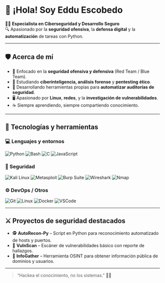 # 👋 ¡Hola! Soy Eddu Escobedo  

🧑‍💻 **Especialista en Ciberseguridad y Desarrollo Seguro**  
🔍 Apasionado por la **seguridad ofensiva**, la **defensa digital** y la **automatización** de tareas con Python.   

---

## 🛡️ Acerca de mí

- 🔐 Enfocado en la **seguridad ofensiva y defensiva** (Red Team / Blue Team).  
- 🧠 Estudiando **ciberinteligencia, análisis forense** y **pentesting ético**.  
- 🧩 Desarrollando herramientas propias para **automatizar auditorías de seguridad**.  
- 🖥️ Apasionado por **Linux**, **redes**, y la **investigación de vulnerabilidades**.  
- ☕ Siempre aprendiendo, siempre compartiendo conocimiento.

---

## 🧰 Tecnologías y herramientas

### 💻 Lenguajes y entornos
![Python](https://img.shields.io/badge/Python-3776AB?style=for-the-badge&logo=python&logoColor=white)
![Bash](https://img.shields.io/badge/Bash-121011?style=for-the-badge&logo=gnu-bash&logoColor=white)
![C](https://img.shields.io/badge/C-00599C?style=for-the-badge&logo=c&logoColor=white)
![JavaScript](https://img.shields.io/badge/JavaScript-F7DF1E?style=for-the-badge&logo=javascript&logoColor=black)

### 🧩 Seguridad
![Kali Linux](https://img.shields.io/badge/Kali_Linux-557C94?style=for-the-badge&logo=kalilinux&logoColor=white)
![Metasploit](https://img.shields.io/badge/Metasploit-3A0CA3?style=for-the-badge&logo=metasploit&logoColor=white)
![Burp Suite](https://img.shields.io/badge/Burp_Suite-FF6633?style=for-the-badge&logo=burpsuite&logoColor=white)
![Wireshark](https://img.shields.io/badge/Wireshark-1679A7?style=for-the-badge&logo=wireshark&logoColor=white)
![Nmap](https://img.shields.io/badge/Nmap-2148C0?style=for-the-badge&logo=nmap&logoColor=white)

### ⚙️ DevOps / Otros
![Git](https://img.shields.io/badge/Git-F05033?style=for-the-badge&logo=git&logoColor=white)
![Linux](https://img.shields.io/badge/Linux-FCC624?style=for-the-badge&logo=linux&logoColor=black)
![Docker](https://img.shields.io/badge/Docker-0db7ed?style=for-the-badge&logo=docker&logoColor=white)
![VSCode](https://img.shields.io/badge/VS_Code-0078D4?style=for-the-badge&logo=visualstudiocode&logoColor=white)

---

## ⚔️ Proyectos de seguridad destacados

- 🕵️ **AutoRecon-Py** – Script en Python para reconocimiento automatizado de hosts y puertos.  
- 🧩 **VulnScan** – Escáner de vulnerabilidades básico con reporte de hallazgos.  
- 🧠 **InfoGather** – Herramienta OSINT para obtener información pública de dominios y usuarios.  

---


> “Hackea el conocimiento, no los sistemas.” 🧠🔐
